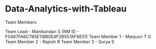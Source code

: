 # Data-Analytics-with-Tableau


Team Members 

Team Lead     - Manikandan S (NM ID - F0467FA6C785E118B0E4F2B557AF6E51)
Team Member 1 - Manjusri T G 
Team Member 2 - Rajesh R
Team Member 3 - Surya S


